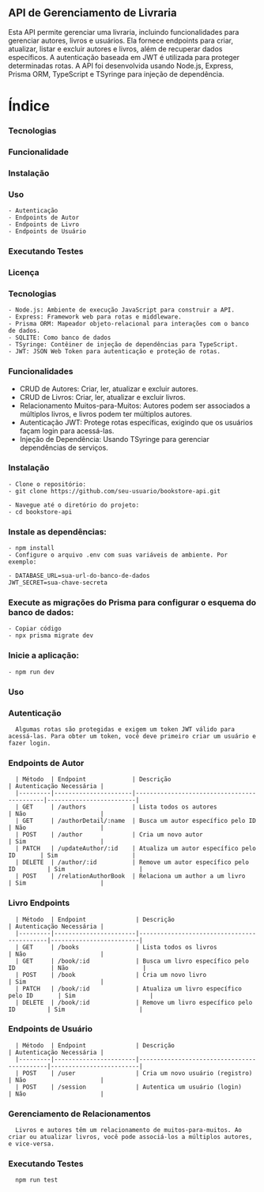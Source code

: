## API de Gerenciamento de Livraria
Esta API permite gerenciar uma livraria, incluindo funcionalidades para gerenciar autores, livros e usuários. Ela fornece endpoints para criar, atualizar, listar e excluir autores e livros, além de recuperar dados específicos. A autenticação baseada em JWT é utilizada para proteger determinadas rotas. A API foi desenvolvida usando Node.js, Express, Prisma ORM, TypeScript e TSyringe para injeção de dependência.

# Índice

  ### Tecnologias
  ### Funcionalidade
  ### Instalação
  ### Uso
    - Autenticação
    - Endpoints de Autor
    - Endpoints de Livro
    - Endpoints de Usuário
  ### Executando Testes
  ### Licença

  ### Tecnologias
    - Node.js: Ambiente de execução JavaScript para construir a API.
    - Express: Framework web para rotas e middleware.
    - Prisma ORM: Mapeador objeto-relacional para interações com o banco de dados.
    - SQLITE: Como banco de dados
    - TSyringe: Contêiner de injeção de dependências para TypeScript.
    - JWT: JSON Web Token para autenticação e proteção de rotas.

  ### Funcionalidades
  - CRUD de Autores: Criar, ler, atualizar e excluir autores.
  - CRUD de Livros: Criar, ler, atualizar e excluir livros.
  - Relacionamento Muitos-para-Muitos: Autores podem ser associados a múltiplos livros, e livros podem ter múltiplos autores.
  - Autenticação JWT: Protege rotas específicas, exigindo que os usuários façam login para acessá-las.
  - Injeção de Dependência: Usando TSyringe para gerenciar dependências de serviços.


  ### Instalação
    - Clone o repositório:
    - git clone https://github.com/seu-usuario/bookstore-api.git
    
    - Navegue até o diretório do projeto:
    - cd bookstore-api
    
  ### Instale as dependências:
    - npm install
    - Configure o arquivo .env com suas variáveis de ambiente. Por exemplo:

    - DATABASE_URL=sua-url-do-banco-de-dados
    JWT_SECRET=sua-chave-secreta
    
  ### Execute as migrações do Prisma para configurar o esquema do banco de dados:
    - Copiar código
    - npx prisma migrate dev
    
  ### Inicie a aplicação:
    - npm run dev
  ### Uso
  ### Autenticação
      Algumas rotas são protegidas e exigem um token JWT válido para acessá-las. Para obter um token, você deve primeiro criar um usuário e fazer login.
      
  ### Endpoints de Autor

      | Método  | Endpoint             | Descrição                                  | Autenticação Necessária |
      |---------|----------------------|--------------------------------------------|-------------------------|
      | GET     | /authors             | Lista todos os autores                     | Não                     |
      | GET     | /authorDetail/:name  | Busca um autor específico pelo ID          | Não                     |
      | POST    | /author              | Cria um novo autor                         | Sim                     |
      | PATCH   | /updateAuthor/:id    | Atualiza um autor específico pelo ID       | Sim                     |
      | DELETE  | /author/:id          | Remove um autor específico pelo ID         | Sim                     |
      | POST    | /relationAuthorBook  | Relaciona um author a um livro             | Sim                     |

  ### Livro Endpoints

      | Método  | Endpoint              | Descrição                                  | Autenticação Necessária |
      |---------|-----------------------|--------------------------------------------|-------------------------|
      | GET     | /books                | Lista todos os livros                      | Não                     |
      | GET     | /book/:id             | Busca um livro específico pelo ID          | Não                     |
      | POST    | /book                 | Cria um novo livro                         | Sim                     |
      | PATCH   | /book/:id             | Atualiza um livro específico pelo ID       | Sim                     |
      | DELETE  | /book/:id             | Remove um livro específico pelo ID         | Sim                     |

  ### Endpoints de Usuário

      | Método  | Endpoint              | Descrição                                  | Autenticação Necessária |
      |---------|-----------------------|--------------------------------------------|-------------------------|
      | POST    | /user                 | Cria um novo usuário (registro)            | Não                     |
      | POST    | /session              | Autentica um usuário (login)               | Não                     |

  ### Gerenciamento de Relacionamentos
      Livros e autores têm um relacionamento de muitos-para-muitos. Ao criar ou atualizar livros, você pode associá-los a múltiplos autores, e vice-versa.

  ### Executando Testes
      npm run test
